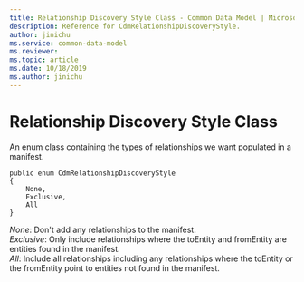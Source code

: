 ```yaml
---
title: Relationship Discovery Style Class - Common Data Model | Microsoft Docs
description: Reference for CdmRelationshipDiscoveryStyle.
author: jinichu
ms.service: common-data-model
ms.reviewer: 
ms.topic: article
ms.date: 10/18/2019
ms.author: jinichu
---
```


# Relationship Discovery Style Class

An enum class containing the types of relationships we want populated in a manifest.

```
public enum CdmRelationshipDiscoveryStyle
{
    None,       
    Exclusive,       
    All         
}               
```

*None*: Don't add any relationships to the manifest.<br/>
*Exclusive*: Only include relationships where the toEntity and fromEntity are entities found in the manifest.<br/>
*All*: Include all relationships including any relationships where the toEntity or the fromEntity point to entities not found in the manifest.
